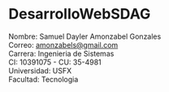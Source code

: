 # DesarrolloWebSDAG
Nombre: Samuel Dayler Amonzabel Gonzales <br>
Correo: amonzabels@gmail.com <br>
Carrera: Ingenieria de Sistemas <br>
CI: 10391075 - CU: 35-4981 <br>
Universidad: USFX <br>
Facultad: Tecnologia
